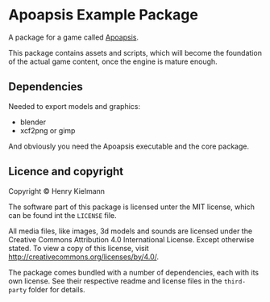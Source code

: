 Apoapsis Example Package
========================

A package for a game called [Apoapsis](https://github.com/henry4k/apoapsis).

This package contains assets and scripts, which will become the foundation
of the actual game content, once the engine is mature enough.


## Dependencies

Needed to export models and graphics:

- blender
- xcf2png or gimp

And obviously you need the Apoapsis executable and the core package.


## Licence and copyright

Copyright © Henry Kielmann

The software part of this package is licensed unter the MIT license,
which can be found int the `LICENSE` file.

All media files, like images, 3d models and sounds are licensed under the
Creative Commons Attribution 4.0 International License.  Except otherwise stated.
To view a copy of this license, visit http://creativecommons.org/licenses/by/4.0/.

The package comes bundled with a number of dependencies, each with its own license.
See their respective readme and license files in the `third-party` folder
for details.
